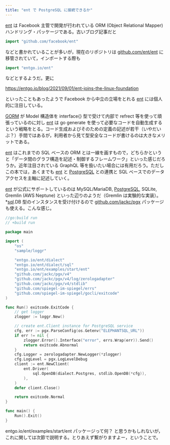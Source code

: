 ```yaml
---
title: "ent で PostgreSQL に接続できるか"
---
```


[ent] は Facebook 主管で開発が行われている ORM (Object Relational Mapper) ハンドリング・パッケージである。古いブログ記事だと

```go
import "github.com/facebook/ent"
```

などと書かれていることが多いが，現在のリポジトリは [github.com/ent/ent] に移管されていて，インポートする際も

```go
import "entgo.io/ent"
```

などとするようだ。更に

https://entgo.io/blog/2021/09/01/ent-joins-the-linux-foundation

といったこともあったようで Facebook から中立の立場をとれる [ent] には個人的に注目している。

[GORM] が Model 構造体を interface{} 型で受けて内部で refrect 等を使って頑張っているのに対し [ent] は go generate を使って必要なコードを自動生成するという戦略をとる。コード生成およびそのための定義の記述が若干（いやだいぶ？）手間ではあるが，利用者から見て型安全なコードが書けるのは大きなメリットである。

[ent] はこれまでの SQL ベースの ORM とは一線を画すもので，どちらかというと「データ間のグラフ構造を記述・制御するフレームワーク」といった感じだろうか。近年注目されている GraphQL 等を扱いたい場合には有用だろう。ただしこの本では，あくまでも [ent] と [PostgreSQL] との連携と SQL ベースでのデータアクセスを主軸に記述していく。

[ent] が公式にサポートしているのは MySQL/MariaDB, [PostgreSQL], SQLite, Gremlin (AWS Neptune) といった辺りのようだ（Gremlin は実験的な実装）。 *[sql][database/sql].DB 型のインスタンスを受け付けるので [github.com/jackc/pgx] パッケージも使える。こんな感じ。

```go
//go:build run
// +build run

package main

import (
    "os"
    "sample/loggr"

    "entgo.io/ent/dialect"
    "entgo.io/ent/dialect/sql"
    "entgo.io/ent/examples/start/ent"
    "github.com/jackc/pgx/v4"
    "github.com/jackc/pgx/v4/log/zerologadapter"
    "github.com/jackc/pgx/v4/stdlib"
    "github.com/spiegel-im-spiegel/errs"
    "github.com/spiegel-im-spiegel/gocli/exitcode"
)

func Run() exitcode.ExitCode {
    // get logger
    zlogger := loggr.New()

    // create ent.Client instance for PostgreSQL service
    cfg, err := pgx.ParseConfig(os.Getenv("ELEPHANTSQL_URL"))
    if err != nil {
        zlogger.Error().Interface("error", errs.Wrap(err)).Send()
        return exitcode.Abnormal
    }
    cfg.Logger = zerologadapter.NewLogger(*zlogger)
    cfg.LogLevel = pgx.LogLevelDebug
    client := ent.NewClient(
        ent.Driver(
            sql.OpenDB(dialect.Postgres, stdlib.OpenDB(*cfg)),
        ),
    )
    defer client.Close()

    return exitcode.Normal
}

func main() {
    Run().Exit()
}
```

entgo.io/ent/examples/start/ent パッケージって何？ と思うかもしれないが，これに関しては次節で説明する。とりあえず繋がりますよー，ということで。

[ent]: https://entgo.io/
[GORM]: https://gorm.io/ "GORM - The fantastic ORM library for Golang, aims to be developer friendly."
[Go]: https://go.dev/
[github.com/ent/ent]: https://github.com/ent/ent "ent/ent: An entity framework for Go"
[PostgreSQL]: https://www.postgresql.org/ "PostgreSQL: The world's most advanced open source database"
[database/sql]: https://pkg.go.dev/database/sql "sql package - database/sql - pkg.go.dev"
[github.com/jackc/pgx]: https://github.com/jackc/pgx "jackc/pgx: PostgreSQL driver and toolkit for Go"
